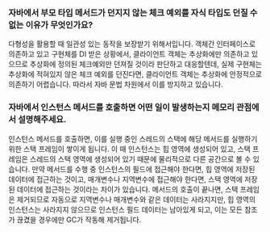 ### 자바에서 부모 타입 메서드가 던지지 않는 체크 예외를 자식 타입도 던질 수 없는 이유가 무엇인가요?
다형성을 활용할 때 일관성 있는 동작을 보장받기 위해서입니다.
객체간 인터페이스로 의존하고 있고 구현체를 DI 받은 상황에서, 클라이언트 객체는 추상화에만 의존하고 있으므로
추상화에 정의된 체크예외만 던져질 것이라 판단하고 대응할텐데, 실제 구현체는 추상화에 적혀있지 않은 체크 예외를 던진다면,
클라이언트 객체는 추상화에 안정적으로 의존하기 어렵습니다. 따라서 자바 문법 차원에서 이를 방지하고 있습니다.

### 자바에서 인스턴스 메서드를 호출하면 어떤 일이 발생하는지 메모리 관점에서 설명해주세요.
인스턴스 메서드를 호출하면, 이를 실행 중인 스레드의 스택에 해당 메서드를 실행하기 위한 스택 프레임이 쌓이게 됩니다.
이 때 인스턴스는 힙 영역에 생성되어 있고, 스택 프레임은 스레드의 스택 영역에 생성되어 있기 때문에 물리적으로 다른 공간으로 볼 수 있습니다.
만약 메서드를 수행 중 인스턴스의 필드에 접근해야 한다면, 힙 영역에 저장된 데이터에 접근하는 것이고,
매개변수나 지역변수에 접근해야 한다면, 스택 영역에 저장된 데이터에 접근하는 것이라는 차이가 있습니다.
메서드의 호출이 끝나면, 스택 프레임은 제거되므로 자동으로 지역변수나 매개변수와 같은 데이터는 사라지지만,
힙 영역의 인스턴스는 사라지지 않으므로 인스턴스 필드 데이터는 남아있게 되고, 이는 모든 참조가 끊겼을 경우에만 GC가 작동해 제거됩니다. 
